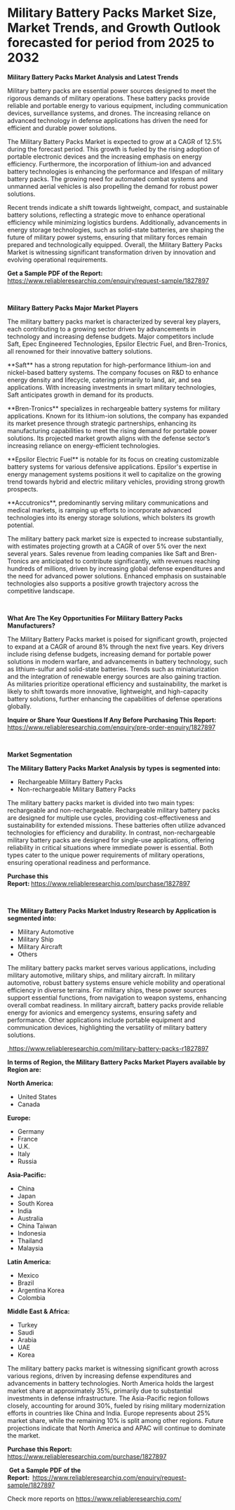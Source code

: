 <p><h1>Military Battery Packs Market Size, Market Trends, and Growth Outlook forecasted for period from 2025 to 2032</h1></p><p><strong>Military Battery Packs Market Analysis and Latest Trends</strong></p>
<p><p>Military battery packs are essential power sources designed to meet the rigorous demands of military operations. These battery packs provide reliable and portable energy to various equipment, including communication devices, surveillance systems, and drones. The increasing reliance on advanced technology in defense applications has driven the need for efficient and durable power solutions.</p><p>The Military Battery Packs Market is expected to grow at a CAGR of 12.5% during the forecast period. This growth is fueled by the rising adoption of portable electronic devices and the increasing emphasis on energy efficiency. Furthermore, the incorporation of lithium-ion and advanced battery technologies is enhancing the performance and lifespan of military battery packs. The growing need for automated combat systems and unmanned aerial vehicles is also propelling the demand for robust power solutions.</p><p>Recent trends indicate a shift towards lightweight, compact, and sustainable battery solutions, reflecting a strategic move to enhance operational efficiency while minimizing logistics burdens. Additionally, advancements in energy storage technologies, such as solid-state batteries, are shaping the future of military power systems, ensuring that military forces remain prepared and technologically equipped. Overall, the Military Battery Packs Market is witnessing significant transformation driven by innovation and evolving operational requirements.</p></p>
<p><strong>Get a Sample PDF of the Report:&nbsp;</strong> <a href="https://www.reliableresearchiq.com/enquiry/request-sample/1827897?utm_campaign=2042&utm_medium=2&utm_source=Github&utm_content=ia&utm_term=13022025&utm_id=military-battery-packs">https://www.reliableresearchiq.com/enquiry/request-sample/1827897</a></p>
<p>&nbsp;</p>
<p><strong>Military Battery Packs Major Market Players</strong></p>
<p><p>The military battery packs market is characterized by several key players, each contributing to a growing sector driven by advancements in technology and increasing defense budgets. Major competitors include Saft, Epec Engineered Technologies, Epsilor Electric Fuel, and Bren-Tronics, all renowned for their innovative battery solutions.</p><p>**Saft** has a strong reputation for high-performance lithium-ion and nickel-based battery systems. The company focuses on R&D to enhance energy density and lifecycle, catering primarily to land, air, and sea applications. With increasing investments in smart military technologies, Saft anticipates growth in demand for its products.</p><p>**Bren-Tronics** specializes in rechargeable battery systems for military applications. Known for its lithium-ion solutions, the company has expanded its market presence through strategic partnerships, enhancing its manufacturing capabilities to meet the rising demand for portable power solutions. Its projected market growth aligns with the defense sector’s increasing reliance on energy-efficient technologies.</p><p>**Epsilor Electric Fuel** is notable for its focus on creating customizable battery systems for various defensive applications. Epsilor's expertise in energy management systems positions it well to capitalize on the growing trend towards hybrid and electric military vehicles, providing strong growth prospects.</p><p>**Accutronics**, predominantly serving military communications and medical markets, is ramping up efforts to incorporate advanced technologies into its energy storage solutions, which bolsters its growth potential.</p><p>The military battery pack market size is expected to increase substantially, with estimates projecting growth at a CAGR of over 5% over the next several years. Sales revenue from leading companies like Saft and Bren-Tronics are anticipated to contribute significantly, with revenues reaching hundreds of millions, driven by increasing global defense expenditures and the need for advanced power solutions. Enhanced emphasis on sustainable technologies also supports a positive growth trajectory across the competitive landscape.</p></p>
<p>&nbsp;</p>
<p><strong>What Are The Key Opportunities For Military Battery Packs Manufacturers?</strong></p>
<p><p>The Military Battery Packs market is poised for significant growth, projected to expand at a CAGR of around 8% through the next five years. Key drivers include rising defense budgets, increasing demand for portable power solutions in modern warfare, and advancements in battery technology, such as lithium-sulfur and solid-state batteries. Trends such as miniaturization and the integration of renewable energy sources are also gaining traction. As militaries prioritize operational efficiency and sustainability, the market is likely to shift towards more innovative, lightweight, and high-capacity battery solutions, further enhancing the capabilities of defense operations globally.</p></p>
<p><strong>Inquire or Share Your Questions If Any Before Purchasing This Report:</strong> <a href="https://www.reliableresearchiq.com/enquiry/pre-order-enquiry/1827897?utm_campaign=2042&utm_medium=2&utm_source=Github&utm_content=ia&utm_term=13022025&utm_id=military-battery-packs">https://www.reliableresearchiq.com/enquiry/pre-order-enquiry/1827897</a></p>
<p>&nbsp;</p>
<p><strong>Market Segmentation</strong></p>
<p><strong>The Military Battery Packs Market Analysis by types is segmented into:</strong></p>
<p><ul><li>Rechargeable Military Battery Packs</li><li>Non-rechargeable Military Battery Packs</li></ul></p>
<p><p>The military battery packs market is divided into two main types: rechargeable and non-rechargeable. Rechargeable military battery packs are designed for multiple use cycles, providing cost-effectiveness and sustainability for extended missions. These batteries often utilize advanced technologies for efficiency and durability. In contrast, non-rechargeable military battery packs are designed for single-use applications, offering reliability in critical situations where immediate power is essential. Both types cater to the unique power requirements of military operations, ensuring operational readiness and performance.</p></p>
<p><strong>Purchase this Report:&nbsp;</strong><a href="https://www.reliableresearchiq.com/purchase/1827897?utm_campaign=2042&utm_medium=2&utm_source=Github&utm_content=ia&utm_term=13022025&utm_id=military-battery-packs">https://www.reliableresearchiq.com/purchase/1827897</a></p>
<p>&nbsp;</p>
<p><strong>The Military Battery Packs Market Industry Research by Application is segmented into:</strong></p>
<p><ul><li>Military Automotive</li><li>Military Ship</li><li>Military Aircraft</li><li>Others</li></ul></p>
<p><p>The military battery packs market serves various applications, including military automotive, military ships, and military aircraft. In military automotive, robust battery systems ensure vehicle mobility and operational efficiency in diverse terrains. For military ships, these power sources support essential functions, from navigation to weapon systems, enhancing overall combat readiness. In military aircraft, battery packs provide reliable energy for avionics and emergency systems, ensuring safety and performance. Other applications include portable equipment and communication devices, highlighting the versatility of military battery solutions.</p></p>
<p><a href="https://www.reliableresearchiq.com/military-battery-packs-r1827897?utm_campaign=2042&utm_medium=2&utm_source=Github&utm_content=ia&utm_term=13022025&utm_id=military-battery-packs">&nbsp;https://www.reliableresearchiq.com/military-battery-packs-r1827897</a></p>
<p><strong>In terms of Region, the Military Battery Packs Market Players available by Region are:</strong></p>
<p>
    <p> <strong> North America: </strong>
        <ul>
            <li>United States</li>
            <li>Canada</li>
        </ul>
        </p> 
    <p> <strong> Europe: </strong>
        <ul>
            <li>Germany</li>
            <li>France</li>
            <li>U.K.</li>
            <li>Italy</li>
            <li>Russia</li>
        </ul>
        </p> 
    <p> <strong> Asia-Pacific: </strong>
        <ul>
            <li>China</li>
            <li>Japan</li>
            <li>South Korea</li>
            <li>India</li>
            <li>Australia</li>
            <li>China Taiwan</li>
            <li>Indonesia</li>
            <li>Thailand</li>
            <li>Malaysia</li>
        </ul>
        </p> 
    <p> <strong> Latin America: </strong>
        <ul>
            <li>Mexico</li>
            <li>Brazil</li>
            <li>Argentina Korea</li>
            <li>Colombia</li>
        </ul>
        </p> 
    <p> <strong> Middle East & Africa: </strong>
        <ul>
            <li>Turkey</li>
            <li>Saudi</li>
            <li>Arabia</li>
            <li>UAE</li>
            <li>Korea</li>
        </ul>
    </p>
    </p>
<p><p>The military battery packs market is witnessing significant growth across various regions, driven by increasing defense expenditures and advancements in battery technologies. North America holds the largest market share at approximately 35%, primarily due to substantial investments in defense infrastructure. The Asia-Pacific region follows closely, accounting for around 30%, fueled by rising military modernization efforts in countries like China and India. Europe represents about 25% market share, while the remaining 10% is split among other regions. Future projections indicate that North America and APAC will continue to dominate the market.</p></p>
<p><strong>Purchase this Report: </strong><a href="https://www.reliableresearchiq.com/purchase/1827897?utm_campaign=2042&utm_medium=2&utm_source=Github&utm_content=ia&utm_term=13022025&utm_id=military-battery-packs">https://www.reliableresearchiq.com/purchase/1827897</a></p>
<p>&nbsp;<strong>Get a Sample PDF of the Report:&nbsp;&nbsp;</strong><a href="https://www.reliableresearchiq.com/enquiry/request-sample/1827897?utm_campaign=2042&utm_medium=2&utm_source=Github&utm_content=ia&utm_term=13022025&utm_id=military-battery-packs">https://www.reliableresearchiq.com/enquiry/request-sample/1827897</a></p>
<p><strong></strong></p>
<p>Check more reports on <a href="https://www.reliableresearchiq.com/?utm_campaign=2042&utm_medium=2&utm_source=Github&utm_content=ia&utm_term=13022025&utm_id=military-battery-packs">https://www.reliableresearchiq.com/</a></p>